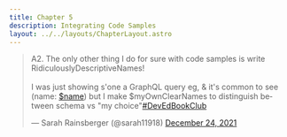 ```yaml
---
title: Chapter 5
description: Integrating Code Samples
layout: ../../layouts/ChapterLayout.astro
---
```

<blockquote class="twitter-tweet" data-dnt="true"><p lang="en" dir="ltr">A2. The only other thing I do for sure with code samples is write RidiculouslyDescriptiveNames!<br><br>I was just showing s&#39;one a GraphQL query eg, &amp; it&#39;s common to see (name: <a href="https://twitter.com/search?q=%24name&amp;src=ctag&amp;ref_src=twsrc%5Etfw">$name</a>) but I make $myOwnClearNames to distinguish between schema vs &quot;my choice&quot;<a href="https://twitter.com/hashtag/DevEdBookClub?src=hash&amp;ref_src=twsrc%5Etfw">#DevEdBookClub</a></p>&mdash; Sarah Rainsberger (@sarah11918) <a href="https://twitter.com/sarah11918/status/1474205384323780620?ref_src=twsrc%5Etfw">December 24, 2021</a></blockquote><script async src="https://platform.twitter.com/widgets.js" charset="utf-8"></script>